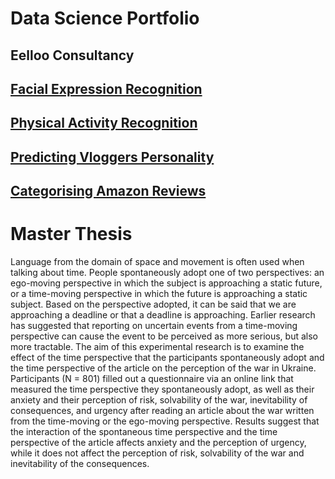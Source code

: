 # Data Science Portfolio

## Eelloo Consultancy

## [Facial Expression Recognition](https://www.kaggle.com/code/jakovgotovacborii/facial-expression-recognition-group-11-round-2)


## [Physical Activity Recognition](https://www.kaggle.com/code/jakovgotovacborii/competition-2-par-g10)


## [Predicting Vloggers Personality](https://www.kaggle.com/code/jakovgotovacborii/vlogger-big-five-competition-2023-group-05-b9b716)


## [Categorising Amazon Reviews](https://www.kaggle.com/code/jakovgotovacborii/amazon-baby-reviews-bda2023-003f14)


# Master Thesis
Language from the domain of space and movement is often used when talking about time. People spontaneously adopt one of two perspectives: an ego-moving perspective in which the subject is approaching a static future, or a time-moving perspective in which the future is approaching a static subject. Based on the perspective adopted, it can be said that we are approaching a deadline or that a deadline is approaching. Earlier research has suggested that reporting on uncertain events from a time-moving perspective can cause the event to be perceived as more serious, but also more tractable. The aim of this experimental research is to examine the effect of the time perspective that the participants spontaneously adopt and the time perspective of the article on the perception of the war in Ukraine. Participants (N = 801) filled out a questionnaire via an online link that measured the time perspective they spontaneously adopt, as well as their anxiety and their perception of risk, solvability of the war, inevitability of consequences, and urgency after reading an article about the war written from the time-moving or the ego-moving perspective. Results suggest that the interaction of the spontaneous time perspective and the time perspective of the article affects anxiety and the perception of urgency, while it does not affect the perception of risk, solvability of the war and inevitability of the consequences.
